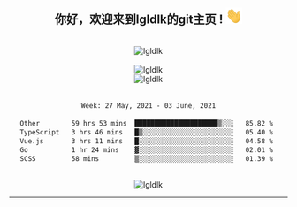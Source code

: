 <div align="center">
<h2> 你好，欢迎来到lgldlk的git主页 ! <img src="https://github.com/lgldlk/lgldlk/blob/main/gifs/Hi.gif" width="30px"></h2>
</div>

<div align="center">
 </br>
 <img src="http://aiitapp.cn:8091/?color=rgba(37,144,118,1)&shadowColor=rgba(12,16,20,1)&fontSize=120&&shadowOffsetX=9&shadowOffsetY=11" height="26px" alt="lgldlk" />
 </br>

   </br>
 <img src="https://github-readme-stats.vercel.app/api?username=lgldlk&show_icons=true&theme=gotham&locale=cn" alt="lgldlk" />
 

</br>

<img  src="http://github-readme-stats.vercel.app/api/top-langs/?username=lgldlk&show_icons=true&theme=gotham&locale=cn&layout=compact" alt="lgldlk"/>  
</br>
</br>

<!--START_SECTION:waka-->
```text
Week: 27 May, 2021 - 03 June, 2021

Other        59 hrs 53 mins  █████████████████████▒░░░   85.82 % 
TypeScript   3 hrs 46 mins   █▒░░░░░░░░░░░░░░░░░░░░░░░   05.40 % 
Vue.js       3 hrs 11 mins   █░░░░░░░░░░░░░░░░░░░░░░░░   04.58 % 
Go           1 hr 24 mins    ▓░░░░░░░░░░░░░░░░░░░░░░░░   02.01 % 
SCSS         58 mins         ▒░░░░░░░░░░░░░░░░░░░░░░░░   01.39 % 
```
<!--END_SECTION:waka-->

 </br>
  <img src="https://visitor-badge.glitch.me/badge?page_id=lgldlk" alt="lgldlk" />

---

 

